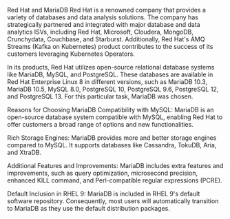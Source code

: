 Red Hat and MariaDB
Red Hat is a renowned company that provides a variety of databases and data analysis solutions. The company has strategically partnered and integrated with major database and data analytics ISVs, including Red Hat, Microsoft, Cloudera, MongoDB, Crunchydata, Couchbase, and Starburst. Additionally, Red Hat's AMQ Streams (Kafka on Kubernetes) product contributes to the success of its customers leveraging Kubernetes Operators.

In its products, Red Hat utilizes open-source relational database systems like MariaDB, MySQL, and PostgreSQL. These databases are available in Red Hat Enterprise Linux 8 in different versions, such as MariaDB 10.3, MariaDB 10.5, MySQL 8.0, PostgreSQL 10, PostgreSQL 9.6, PostgreSQL 12, and PostgreSQL 13. For this particular task, MariaDB was chosen.

Reasons for Choosing MariaDB
Compatibility with MySQL: MariaDB is an open-source database system compatible with MySQL, enabling Red Hat to offer customers a broad range of options and new functionalities.

Rich Storage Engines: MariaDB provides more and better storage engines compared to MySQL. It supports databases like Cassandra, TokuDB, Aria, and XtraDB.

Additional Features and Improvements: MariaDB includes extra features and improvements, such as query optimization, microsecond precision, enhanced KILL command, and Perl-compatible regular expressions (PCRE).

Default Inclusion in RHEL 9: MariaDB is included in RHEL 9's default software repository. Consequently, most users will automatically transition to MariaDB as they use the default distribution packages.
